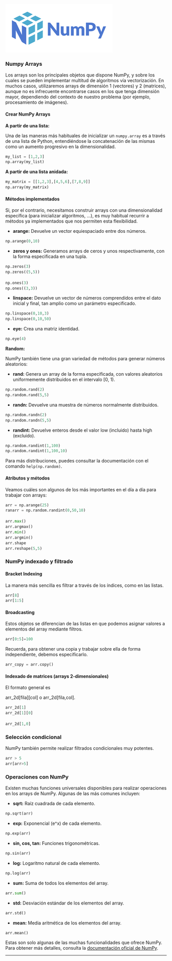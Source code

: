 ![](numpy.png)

### Numpy Arrays

Los arrays son los principales objetos que dispone NumPy, y sobre los cuales se pueden implementar multitud de algoritmos vía vectorización. En muchos casos, utilizaremos arrays de dimensión 1 (vectores) y 2 (matrices), aunque no es infrecuente encontrarse casos en los que tenga dimensión mayor, dependiendo del contexto de nuestro problema (por ejemplo, procesamiento de imágenes).

#### Crear NumPy Arrays

**A partir de una lista:**

Una de las maneras más habituales de inicializar un `numpy.array` es a través de una lista de Python, entendiéndose la concatenación de las mismas como un aumento progresivo en la dimensionalidad.

```python
my_list = [1,2,3]
np.array(my_list)
```

**A partir de una lista anidada:**

```python
my_matrix = [[1,2,3],[4,5,6],[7,8,9]]
np.array(my_matrix)
```

#### Métodos implementados

Si, por el contrario, necesitamos construir arrays con una dimensionalidad específica (para inicializar algoritmos, ...), es muy habitual recurrir a métodos ya implementados que nos permiten esta flexibilidad.

- **arange:** Devuelve un vector equiespaciado entre dos números.

```python
np.arange(0,10)
```

- **zeros y ones:** Generamos arrays de ceros y unos respectivamente, con la forma especificada en una tupla.

```python
np.zeros(3)
np.zeros((5,5))

np.ones(3)
np.ones((3,3))
```

- **linspace:** Devuelve un vector de números comprendidos entre el dato inicial y final, tan amplio como un parámetro especificado.

```python
np.linspace(0,10,3)
np.linspace(0,10,50)
```

- **eye:** Crea una matriz identidad.

```python
np.eye(4)
```

**Random:**

NumPy también tiene una gran variedad de métodos para generar números aleatorios:

- **rand:** Genera un array de la forma especificada, con valores aleatorios uniformemente distribuidos en el intervalo [0, 1).

```python
np.random.rand(2)
np.random.rand(5,5)
```

- **randn:** Devuelve una muestra de números normalmente distribuidos.

```python
np.random.randn(2)
np.random.randn(5,5)
```

- **randint:** Devuelve enteros desde el valor low (incluido) hasta high (excluido).

```python
np.random.randint(1,100)
np.random.randint(1,100,10)
```

Para más distribuciones, puedes consultar la documentación con el comando `help(np.random)`.

#### Atributos y métodos

Veamos cuáles son algunos de los más importantes en el día a día para trabajar con arrays:

```python
arr = np.arange(25)
ranarr = np.random.randint(0,50,10)

arr.max()
arr.argmax()
arr.min()
arr.argmin()
arr.shape
arr.reshape(5,5)
```

### NumPy indexado y filtrado

#### Bracket Indexing

La manera más sencilla es filtrar a través de los índices, como en las listas.

```python
arr[8]
arr[1:5]
```

#### Broadcasting

Estos objetos se diferencian de las listas en que podemos asignar valores a elementos del array mediante filtros.

```python
arr[0:5]=100
```

Recuerda, para obtener una copia y trabajar sobre ella de forma independiente, debemos especificarlo.

```python
arr_copy = arr.copy()
```

#### Indexado de matrices (arrays 2-dimensionales)

El formato general es

 arr_2d[fila][col] o arr_2d[fila,col].

```python
arr_2d[1]
arr_2d[1][0]

arr_2d[1,0]
```

### Selección condicional

NumPy también permite realizar filtrados condicionales muy potentes.

```python
arr > 5
arr[arr>5]
```

### Operaciones con NumPy

Existen muchas funciones universales disponibles para realizar operaciones en los arrays de NumPy. Algunas de las más comunes incluyen:

- **sqrt:** Raíz cuadrada de cada elemento.

```python
np.sqrt(arr)
```

- **exp:** Exponencial (e^x) de cada elemento.

```python
np.exp(arr)
```

- **sin, cos, tan:** Funciones trigonométricas.

```python
np.sin(arr)
```

- **log:** Logaritmo natural de cada elemento.

```python
np.log(arr)
```

- **sum:** Suma de todos los elementos del array.

```python
arr.sum()
```

- **std:** Desviación estándar de los elementos del array.

```python
arr.std()
```

- **mean:** Media aritmética de los elementos del array.

```python
arr.mean()
```

Estas son solo algunas de las muchas funcionalidades que ofrece NumPy. Para obtener más detalles, consulta la [documentación oficial de NumPy](https://numpy.org/doc/).

---
